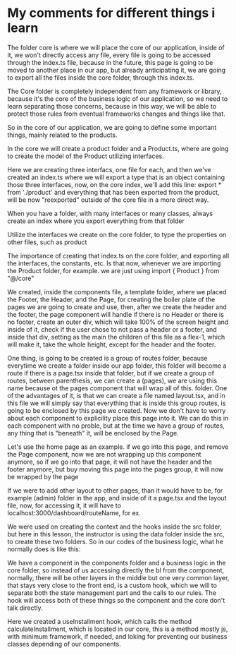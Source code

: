 # My comments for different things i learn

The folder core is where we will place the core of our application, inside of it, we won't directly access any file, every
file is going to be accessed through the index.ts file, because in the future, this page is going to be moved to another
place in our app, but already anticipating it, we are going to export all the files inside the core folder, through this
index.ts.

The Core folder is completely independent from any framework or library, because it's the core of the business logic of our
application, so we need to learn separating those concerns, because in this way, we will be able to protect those rules from
eventual frameworks changes and things like that.

So in the core of our application, we are going to define some important things, mainly related to the products.

In the core we will create a product folder and a Product.ts, where are going to create the model of the Product utilizing
interfaces.

Here we are creating three interfacs, one file for each, and then we've created an index.ts where we will export a type
that is an object containing those three interfaces, now, on the core index, we'll add this line:
export * from './product'
and everything that has been exported from the product, will be now "reexported" outside of the core file in a more direct
way.

When you have a folder, with many interfaces or many classes, always create an index where you export everything from that
folder

Utilize the interfaces we create on the core folder, to type the properties on other files, such as product

The importance of creating that index.ts on the core folder, and exporting all the interfaces, the constants, etc.
Is that now, whenever we are importing the Product folder, for example. we are just using
import { Product } from "@/core"

We created, inside the components file, a template folder, where we placed the Footer, the Header, and the Page, for creating
the boiler plate of the pages we are going to create and use, then, after we create the header and the footer, the page
component will handle if there is no Header or there is no footer, create an outer div, which will take 100% of the screen
height and inside of it, check if the user chose to not pass a header or a footer, and inside that div, setting as the main
the children of this file as a flex-1, which will make it, take the whole height, except for the header and the footer.

One thing, is going to be created is a group of routes folder, because everytime we create a folder inside our app folder,
this folder will become a route if there is a page.tsx inside that folder, but if we create a group of routes, between
parenthesis, we can create a (pages), we are using this name because ot the pages component that will wrap all of this.
folder. One of the advantages of it, is that we can create a file named layout.tsx,
and in this file we will simply say that everything that is inside this group routes, is going to be enclosed by this page
we created.
Now we don't have to worry about each component to explicility place this page into it. We can do this in each component
with no proble, but at the time we have a group of routes, any thing that is "beneath" it, will be enclosed by the Page.

Let's use the home page as an example. if we go into this page, and remove the Page component, now we are not wrapping up
this component anymore, so if we go into that page, it will not have the header and the footer anymore, but buy moving this
page into the pages group, it will now be wrapped by the page

If we were to add other layout to other pages, than it would have to be, for example (admin) folder in the app, and inside
of it a page.tsx and the layout file, now, for accessing it, it will have to localhost:3000/dashboard/routeName, for ex.

We were used on creating the context and the hooks inside the src folder, but here in this lesson, the instructor is using
the data folder inside the src, to create these two folders.
So in our codes of the business logic, what he normally does is like this:

We have a component in the components folder and a business logic in the core folder, so instead of us accessing directly
the bl from the component, normally, there will be other layers in the middle but one very common layer, that stays very
close to the front end, is a custom hook, which we will to separate  both the state management part and the calls to our
rules. The hook will access both of these things so the component and the core don't talk directly.

Here we created a useInstallment hook, which calls the method calculateInstallment, which is located in our core, this is
a method mostly js, with minimum framework, if needed, and loking for preventing our business classes depending of our
components.


